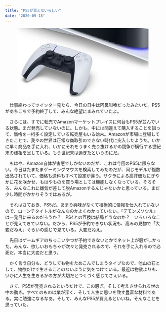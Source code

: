 ```yaml
---
title: "PS5が買えないらしい"
date: "2020-09-18"
---
```


<figure>

![](assets/nb19e5ea570e3_a9612c4c4d401e08052ec633216b5004.jpg)

</figure>

　仕事終わってツイッター見たら、今日の日中は阿鼻叫喚だったみたいだ。PS5があちこちで予約終了して、みんな絶望にまみれていたよ。

　さらには、すでに転売でAmazonマーケットプレイスに何台もPS5が並んでいる状態。まだ発売していないのに。しかも、中には間違えて購入することを狙って、価格を一桁多く設定している転売屋もいる始末。Amazonが市場に登場してきたことで、我々の世界は正常な商取引のできない時代に突入したようだ。いかに早く商品を手に入れ、いかにそれをうまく売り抜けるかの競争が横行する世紀末の様相を呈している。もう世紀末は過ぎたというのにだ。

　もはや、Amazon自体が害悪でしかないのだが、これは今回のPS5に限らない。今日はたまたまゲーミングマウスを検索してみたのだが、同じモデルが複数出品されていて、価格も送料もすべて設定が違う。サクラによる高評価もにぎやかに花を咲かせ、もはやものを買う場としては機能しなくなっている。そろそろ、みんなこれに嫌気が差して脱Amazonするんじゃないかと思っている。まだ少し時間がかかりそうではあるが。

　それはさておき、PS5だ。あまり興味がなくて積極的に情報を仕入れていないので、ローンチタイトルがなんなのかよくわかっていない。『デモンズソウル』は一発目に来るのだろうか？　PS4との互換は結局どうなのか？　いろいろなことが見えてきていない。だから、PS5が予約できない状況も、高みの見物で「大変だねえ」ぐらいの感じで見ている。大変だねえ。

　先日はゲームギアのちっこいやつが予約できないとかでネット上が騒がしかった。みんな、欲しいおもちゃが次々と発売されるので、それを手に入れるので必死だ。本当に大変だと思う。

　かく言う自分も、どうしても物をためこんでしまうタイプなので、他山の石として、物欲だけで生きることのないように気をつけている。最近は物欲よりも、いかに人生を生きるかの方が大切だとつくづく感じてさえいる。

　さて、PS5が発売されるというだけで、この騒ぎ。そして考えさせられる世の中の動き。すべてのものは業が深く、そして人生に思いを致す豊富な材料である。実に勉強になるなあ。そして、みんなPS5が買えるといいね。そんなことを思っていた。
